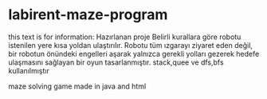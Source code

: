 # labirent-maze-program
this text is for information:
 Hazırlanan proje Belirli kurallara göre robotu istenilen yere kısa yoldan ulaştırılır. Robotu tüm ızgarayı ziyaret eden değil,
 bir robotun önündeki engelleri aşarak  yalnızca gerekli yolları gezerek hedefe ulaşmasını
sağlayan bir oyun tasarlanmıştır. stack,quee ve dfs,bfs kullanılmıştır

maze solving game made in java and html
